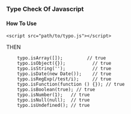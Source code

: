 ### Type Check Of Javascript

#### How To Use
```
<script src="path/to/typo.js"></script>
```
THEN

```
	typo.isArray([]);         // true
	typo.isObject({});			// true
	typo.isString('');			// true
	typo.isDate(new Date());	// true
	typo.isRegExp(/test/i);		// true
	typo.isFunction(function () {}); // true
	typo.isBoolean(true); // true
	typo.isNumber(1);	// true
	typo.isNull(null);	// true
	typo.isUndefined();	// true
```

